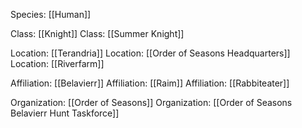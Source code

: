 Species: [[Human]]

Class: [[Knight]]
Class: [[Summer Knight]]

Location: [[Terandria]]
Location: [[Order of Seasons Headquarters]]
Location: [[Riverfarm]]

Affiliation: [[Belavierr]]
Affiliation: [[Raim]]
Affiliation: [[Rabbiteater]]

Organization: [[Order of Seasons]]
Organization: [[Order of Seasons Belavierr Hunt Taskforce]]


